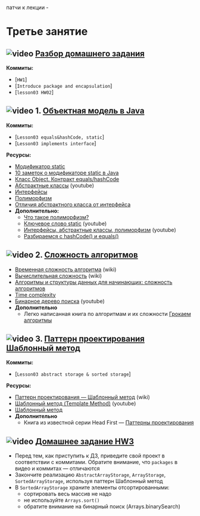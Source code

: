 патчи к лекции - 


# Третье занятие

## ![video](https://cloud.githubusercontent.com/assets/13649199/13672715/06dbc6ce-e6e7-11e5-81a9-04fbddb9e488.png) [Разбор домашнего задания](https://drive.google.com/file/d/1y8oFg7UbWQQ9ttRQykDwJy3PmaTVK4EW/view?usp=sharing)

**Коммиты:**
 - [`HW1`]
 - [`Introduce package and encapsulation`]
 - [`lesson03 HW02`]
 
## ![video](https://cloud.githubusercontent.com/assets/13649199/13672715/06dbc6ce-e6e7-11e5-81a9-04fbddb9e488.png) 1. [Объектная модель в Java](https://drive.google.com/file/d/1IXyaf1UBcvaDDFGxLhq2nSGUHeJgo0uH/view?usp=sharing)

**Коммиты:**
 - [`Lesson03 equals&hashCode, static`]
 - [`Lesson03 implements interface`]

**Ресурсы:**
- [Модификатор static](http://www.intuit.ru/studies/courses/16/16/lecture/27119)
- [10 заметок о модификаторе static в Java](http://info.javarush.ru/translation/2014/04/15/10-заметок-о-модификаторе-Static-в-Java.html)
- [Класс Object. Контракт equals/hashCode](http://www.intuit.ru/studies/courses/16/16/lecture/27129?page=1)
- [Абстрактные классы](https://www.youtube.com/watch?v=ZjiFL2Yo2fw) (youtube)
- [Интерфейсы](http://www.intuit.ru/studies/courses/16/16/lecture/27119?page=3)
- [Полиморфизм](http://www.intuit.ru/studies/courses/16/16/lecture/27119?page=4)
- [Отличия абстрактного класса от интерфейса](https://ru.stackoverflow.com/questions/235352/Отличия-абстрактного-класса-от-интерфейса-abstract-class-and-interface)
- **Дополнительно:**
    - [Что такое полиморфизм?](https://github.com/ichimax/Core-Java-Interview-Questions/blob/master/Questions/1.%20OOP.md#%D0%A7%D1%82%D0%BE-%D1%82%D0%B0%D0%BA%D0%BE%D0%B5-%D0%BF%D0%BE%D0%BB%D0%B8%D0%BC%D0%BE%D1%80%D1%84%D0%B8%D0%B7%D0%BC)
    - [Ключевое слово static](https://www.youtube.com/watch?v=GZzVfeY7yEM) (youtube)
    - [Интерфейсы, абстрактные классы, полиморфизм](https://www.youtube.com/watch?v=7NMFk2oj1-c&index=4&list=PLkKunJj_bZefB1_hhS68092rbF4HFtKjW) (youtube)
    - [Разбираемся с hashCode() и equals()](https://habrahabr.ru/post/168195/)

## ![video](https://cloud.githubusercontent.com/assets/13649199/13672715/06dbc6ce-e6e7-11e5-81a9-04fbddb9e488.png) 2. [Сложность алгоритмов](https://drive.google.com/file/d/1iF7Nxd_ePq8hNomnjLBgb9KVJKuIMWaf/view?usp=sharing)
- [Временная сложность алгоритма](https://ru.wikipedia.org/wiki/Временная_сложность_алгоритма) (wiki)
- [Вычислительная сложность](https://ru.wikipedia.org/wiki/Вычислительная_сложность) (wiki)
- [Алгоритмы и структуры данных для начинающих: сложность алгоритмов](https://tproger.ru/translations/algorithms-and-data-structures)
- [Time complexity](https://drive.google.com/file/d/0B9Ye2auQ_NsFNEJWRFJkVDA3TkU/view)
- [Бинарное дерево поиска](https://www.youtube.com/watch?time_continue=447&v=HBMlhZAOhoI) (youtube)
- **Дополнительно**
  - Легко написанная книга по алгоритмам и их сложности [Грокаем алгоритмы](https://www.ozon.ru/context/detail/id/139296295/)

## ![video](https://cloud.githubusercontent.com/assets/13649199/13672715/06dbc6ce-e6e7-11e5-81a9-04fbddb9e488.png) 3. [Паттерн проектирования Шаблонный метод](https://drive.google.com/file/d/1ATK-XVE0YUYnF482OxDPdc3imLKLbngq/view?usp=sharing)

**Коммиты:**
 - [`Lesson03 abstract storage & sorted storage`]
 
**Ресурсы:**
 - [Паттерн проектирования — Шаблонный метод](https://ru.wikipedia.org/wiki/Шаблонный_метод_(шаблон_проектирования)) (wiki)
 - [Шаблонный метод (Template Method)](https://youtu.be/mNcmp-Msi6U) (youtube)
 - [Шаблонный метод](https://refactoring.guru/ru/design-patterns/template-method/java/example)
 - **Дополнительно**
   - Книга из известной серии Head First — [Паттерны проектирования](https://www.ozon.ru/context/detail/id/20216992/)

## ![video](https://cloud.githubusercontent.com/assets/13649199/13672715/06dbc6ce-e6e7-11e5-81a9-04fbddb9e488.png) [Домашнее задание HW3](https://drive.google.com/file/d/1vEHVSD0FVvaPAN_lr2k93NlSQ8T16x1o/view?usp=sharing)

- Перед тем, как приступить к ДЗ, приведите свой проект в соответствии с коммитами. Обратите внимание, что `packages` в видео и коммитах — отличаются
- Закончите реализацию `AbstractArrayStorage`, `ArrayStorage`, `SortedArrayStorage`, используя паттерн Шаблонный метод
- В `SortedArrayStorage` храните элементы отсортированными:
  - сортировать весь массив не надо
  - не используйте `Arrays.sort()`
  - обратите внимание на бинарный поиск (Arrays.binarySearch)

